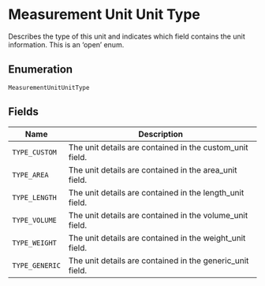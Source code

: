 <!-- Optimized: 2025-10-06 -->
<!-- RPM: 1.6.2.1.1.6.2.1_measurement-unit-unit-type_20251006 -->
<!-- Session: E2E RPM DNA Application -->
<!-- AOM: RND (Reggie & Dro) -->
<!-- COI: TECHNOLOGY -->
<!-- RPM: HIGH -->
<!-- ACTION: BUILD -->

# Measurement Unit Unit Type

Describes the type of this unit and indicates which field contains the unit information. This is an ‘open’ enum.

## Enumeration

`MeasurementUnitUnitType`

## Fields

| Name | Description |
|  --- | --- |
| `TYPE_CUSTOM` | The unit details are contained in the custom_unit field. |
| `TYPE_AREA` | The unit details are contained in the area_unit field. |
| `TYPE_LENGTH` | The unit details are contained in the length_unit field. |
| `TYPE_VOLUME` | The unit details are contained in the volume_unit field. |
| `TYPE_WEIGHT` | The unit details are contained in the weight_unit field. |
| `TYPE_GENERIC` | The unit details are contained in the generic_unit field. |
